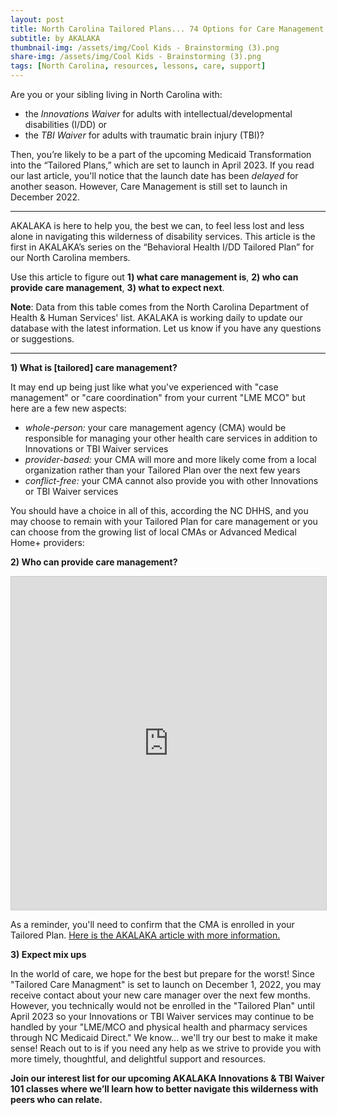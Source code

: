 ```yaml
---
layout: post
title: North Carolina Tailored Plans... 74 Options for Care Management
subtitle: by AKALAKA
thumbnail-img: /assets/img/Cool Kids - Brainstorming (3).png
share-img: /assets/img/Cool Kids - Brainstorming (3).png
tags: [North Carolina, resources, lessons, care, support]
---
```

Are you or your sibling living in North Carolina with: 
- the *Innovations Waiver* for adults with intellectual/developmental disabilities (I/DD) or 
- the *TBI Waiver* for adults with traumatic brain injury (TBI)?

Then, you’re likely to be a part of the upcoming Medicaid Transformation into the “Tailored Plans,” which are set to launch in April 2023. If you read our last article, you'll notice that the launch date has been *delayed* for another season. However, Care Management is still set to launch in December 2022. 

---
AKALAKA is here to help you, the best we can, to feel less lost and less alone in navigating this wilderness of disability services. This article is the first in AKALAKA’s series on the “Behavioral Health I/DD Tailored Plan” for our North Carolina members.

Use this article to figure out **1) what care management is**, **2) who can provide care management**, **3) what to expect next**.

__Note__: Data from this table comes from the North Carolina Department of Health & Human Services' list. AKALAKA is working daily to update our database with the latest information. Let us know if you have any questions or suggestions.

---


**1) What is [tailored] care management?**

It may end up being just like what you've experienced with "case management" or "care coordination" from your current "LME MCO" but here are a few new aspects:
- *whole-person:* your care management agency (CMA) would be responsible for managing your other health care services in addition to Innovations or TBI Waiver services
- *provider-based:* your CMA will more and more likely come from a local organization rather than your Tailored Plan over the next few years
- *conflict-free:* your CMA cannot also provide you with other Innovations or TBI Waiver services

You should have a choice in all of this, according the NC DHHS, and you may choose to remain with your Tailored Plan for care management or you can choose from the growing list of local CMAs or Advanced Medical Home+ providers:

**2) Who can provide care management?**

<iframe class="airtable-embed" src="https://airtable.com/embed/shrW6X2iBwepBvt4I?backgroundColor=orange&viewControls=on" frameborder="0" onmousewheel="" width="100%" height="533" style="background: transparent; border: 1px solid #ccc;"></iframe>

As a reminder, you'll need to confirm that the CMA is enrolled in your Tailored Plan. [Here is the AKALAKA article with more information.](/2022-09-21-tailored-plan-start/)

**3) Expect mix ups**
  
In the world of care, we hope for the best but prepare for the worst! Since "Tailored Care Managment" is set to launch on December 1, 2022, you may receive contact about your new care manager over the next few months. However, you technically would not be enrolled in the "Tailored Plan" until April 2023 so your Innovations or TBI Waiver services may continue to be handled by your "LME/MCO and physical health and pharmacy services through NC Medicaid Direct." We know... we'll try our best to make it make sense! Reach out to is if you need any help as we strive to provide you with more timely, thoughtful, and delightful support and resources.

**Join our interest list for our upcoming AKALAKA Innovations & TBI Waiver 101 classes where we’ll learn how to better navigate this wilderness with peers who can relate.**
<iframe data-tally-src="https://tally.so/embed/wLZLJO?alignLeft=1&transparentBackground=1&dynamicHeight=1" width="100%" height="200" frameborder="0" marginheight="0" marginwidth="0" title="Register today to access AKALAKA's FREE Preview for Siblings in December 2022"></iframe><script>var d=document,w="https://tally.so/widgets/embed.js",v=function(){"undefined"!=typeof Tally?Tally.loadEmbeds():d.querySelectorAll("iframe[data-tally-src]:not([src])").forEach((function(e){e.src=e.dataset.tallySrc}))};if(d.querySelector('script[src="'+w+'"]'))v();else{var s=d.createElement("script");s.src=w,s.onload=v,s.onerror=v,d.body.appendChild(s);}</script>
